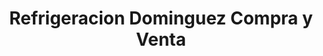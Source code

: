 ---
title: "Refrigeracion Dominguez Compra y Venta"
url: /san-lorenzo/refrigeracion-dominguez-compra-y-venta/
shop: general
---